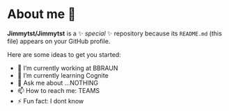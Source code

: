 # About me 👋


**Jimmytst/Jimmytst** is a ✨ _special_ ✨ repository because its `README.md` (this file) appears on your GitHub profile.

Here are some ideas to get you started:

- 🔭 I’m currently working at BBRAUN
- 🌱 I’m currently learning Cognite
- 💬 Ask me about ...NOTHING
- 📫 How to reach me: TEAMS
- ⚡ Fun fact: I dont know

